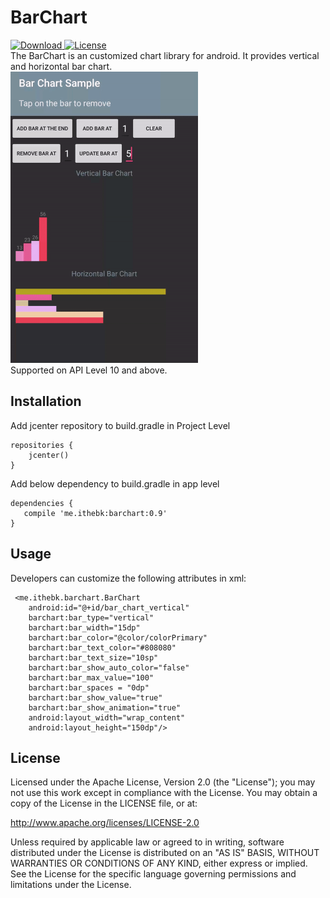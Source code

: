 # BarChart
[ ![Download](https://api.bintray.com/packages/ithebk/maven/Bar-Chart/images/download.svg) ](https://bintray.com/ithebk/maven/Bar-Chart/_latestVersion)
[![License](https://img.shields.io/badge/License-Apache%202.0-blue.svg)](https://opensource.org/licenses/Apache-2.0)
<br/>The BarChart is an customized chart library for android. It provides vertical and horizontal bar chart.<br/>
<img src="/screenshot/barchartsample.gif" width="300" height="466">
<br/>Supported on API Level 10 and above.
## Installation
Add jcenter repository to build.gradle in Project Level
	
	repositories {
		jcenter()
	}

Add below dependency to build.gradle in app level

	dependencies {
	   compile 'me.ithebk:barchart:0.9'
	}

## Usage
Developers can customize the following attributes in xml:
          
     <me.ithebk.barchart.BarChart
        android:id="@+id/bar_chart_vertical"
        barchart:bar_type="vertical"
        barchart:bar_width="15dp"
        barchart:bar_color="@color/colorPrimary"
        barchart:bar_text_color="#808080"
        barchart:bar_text_size="10sp"
        barchart:bar_show_auto_color="false"
        barchart:bar_max_value="100"
        barchart:bar_spaces = "0dp"
        barchart:bar_show_value="true"
        barchart:bar_show_animation="true"
        android:layout_width="wrap_content"
        android:layout_height="150dp"/>
        
        
             


## License

Licensed under the Apache License, Version 2.0 (the "License"); you may not use this work except in compliance with the License.
You may obtain a copy of the License in the LICENSE file, or at:

http://www.apache.org/licenses/LICENSE-2.0

Unless required by applicable law or agreed to in writing, software distributed under the License is distributed on an "AS IS" BASIS, WITHOUT WARRANTIES OR CONDITIONS OF ANY KIND, either express or implied. See the License for the specific language governing permissions and limitations under the License.

